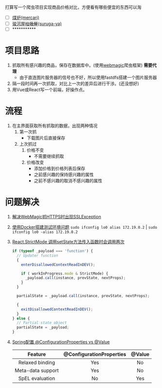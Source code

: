 打算写一个爬虫项目实现商品价格对比，方便看有哪些便宜的东西可以淘

* [ ] [煤炉(mercari)](https://www.mercari.com/jp/)
* [ ] [骏河屋~~垃圾屋~~(suruga-ya)](https://www.suruga-ya.jp/)
* [ ] \***********

# 项目思路
1. 抓取所有感兴趣的商品，保存在数据库中。(使用[webmagic](https://github.com/code4craft/webmagic)爬虫框架) **需要代理**
    * 由于直连图片服务器的信号也不好，所以使用fastdfs搭建一个图片服务器
2. 隔一段时间再一次抓取，对比上一次的差异后进行干涉。(还没想好)
3. 用Vue或React写一个前端，好操作点。

# 流程
1. 在主界面获取所有抓取的数据，出现两种情况
    1. 第一次抓
        * 下载图片后直接保存
    2. 上次抓过
        1. 价格不变
            * 不需要继续抓取 
        2. 价格改变
            * 添加价格到价格列表后保存
            * 之前感兴趣的保持感兴趣的属性
            * 之前不感兴趣的取消不感兴趣的属性

# 问题解决
1. [解决WebMagic抓HTTPS时出现SSLException](http://nullpointer.pw/%E8%A7%A3%E5%86%B3WebMagic%E6%8A%93HTTPS%E6%97%B6%E5%87%BA%E7%8E%B0SSLException.html)
2. [使用Docker搭建测试环境问题](https://github.com/tobato/FastDFS_Client/wiki/%E4%BD%BF%E7%94%A8Docker%E6%90%AD%E5%BB%BA%E6%B5%8B%E8%AF%95%E7%8E%AF%E5%A2%83%E9%97%AE%E9%A2%98)
    `sudo ifconfig lo0 alias 172.19.0.2` | `sudo ifconfig lo0 -alias 172.19.0.2`
3. [React.StrictMode 调用setState方法传入函数时会调用两次](https://github.com/facebook/react/issues/12856)
    ```js
    if (typeof _payload === 'function') {
      // Updater function
      {
        enterDisallowedContextReadInDEV();

        if ( workInProgress.mode & StrictMode) {
          _payload.call(instance, prevState, nextProps);
        }
      }

      partialState = _payload.call(instance, prevState, nextProps);

      {
        exitDisallowedContextReadInDEV();
      }
    } else {
      // Partial state object
      partialState = _payload;
    }
    ```
4. [Spring配置 @ConfigurationProperties vs @Value](https://docs.spring.io/spring-boot/docs/current/reference/html/spring-boot-features.html#boot-features-external-config-vs-value)
    
    |      Feature      | @ConfigurationProperties | @Value |
    |:-----------------:|:------------------------:|:------:|
    |  Relaxed binding  |           Yes            |   No   |
    | Meta-data support |           Yes            |   No   |
    |  SpEL evaluation  |            No            |  Yes   |